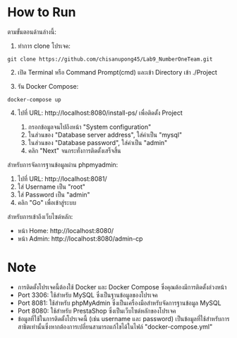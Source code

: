 # How to Run

ตามขั้นตอนด้านล่างนี้:

1. ทำการ clone โปรเจค:

```
git clone https://github.com/chisanupong45/Lab9_NumberOneTeam.git
```

2. เปิด Terminal หรือ Command Prompt(cmd) และเข้า Directory เข้า ./Project

3. รัน Docker Compose:

```
docker-compose up
```

4. ไปที่ URL: http://localhost:8080/install-ps/ เพื่อติดตั้ง Project

    1. กรอกข้อมูลจนไปถึงหน้า "System configuration"
    2. ในส่วนของ "Database server address", ใส่ค่าเป็น "mysql"
    3. ในส่วนของ "Database password", ใส่ค่าเป็น "admin"
    4. คลิก "Next" จนกระทั่งการติดตั้งเสร็จสิ้น

สำหรับการจัดการฐานข้อมูลผ่าน phpmyadmin:

1. ไปที่ URL: http://localhost:8081/
2. ใส่ Username เป็น "root"
3. ใส่ Password เป็น "admin"
4. คลิก "Go" เพื่อเข้าสู่ระบบ

สำหรับการเข้าถึงเว็บไซต์หลัก:

- หน้า Home: http://localhost:8080/
- หน้า Admin: http://localhost:8080/admin-cp

# Note

- การติดตั้งโปรเจคนี้ต้องใช้ Docker และ Docker Compose ซึ่งคุณต้องมีการติดตั้งล่วงหน้า
- Port 3306: ใช้สำหรับ MySQL ซึ่งเป็นฐานข้อมูลของโปรเจค
- Port 8081: ใช้สำหรับ phpMyAdmin ซึ่งเป็นเครื่องมือสำหรับจัดการฐานข้อมูล MySQL
- Port 8080: ใช้สำหรับ PrestaShop ซึ่งเป็นเว็บไซต์หลักของโปรเจค
- ข้อมูลที่ใช้ในการติดตั้งโปรเจคนี้ (เช่น username และ password) เป็นข้อมูลที่ใช้สำหรับการสาธิตเท่านั้นซึ่งหากต้องการเปลี่ยนสามารถแก้ไขได้ในไฟล์ "docker-compose.yml"
